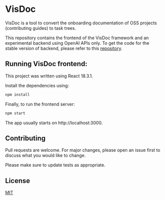 # VisDoc

VisDoc is a tool to convert the onboarding documentation of OSS projects (contributing guides) to task trees.

This repository contains the frontend of the VisDoc framework and an experimental backend using OpenAI APIs only. To get the code for the stable version of backend, please refer to this [repository](https://github.com/Prashant528/visual_doc_demo).

## Running VisDoc frontend:

This project was written using React 18.3.1. 

Install the dependencies using:
```bash
npm install
```


Finally, to run the frontend server:
```bash
npm start
```

The app usually starts on http://localhost:3000.


## Contributing

Pull requests are welcome. For major changes, please open an issue first
to discuss what you would like to change.

Please make sure to update tests as appropriate.

## License

[MIT](https://choosealicense.com/licenses/mit/)